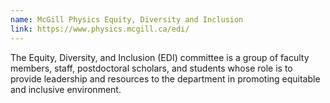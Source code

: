 ```yaml
---
name: McGill Physics Equity, Diversity and Inclusion
link: https://www.physics.mcgill.ca/edi/
---
```


The Equity, Diversity, and Inclusion (EDI) committee is a group of faculty members, staff, postdoctoral scholars, and students whose role is to provide leadership and resources to the department in promoting equitable and inclusive environment.